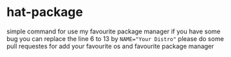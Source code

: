 # hat-package
simple command for use my favourite package manager
if you have some bug you can replace the line 6 to 13 by `NAME="Your Distro"`
please do some pull requestes for add your favourite os and favourite package manager
